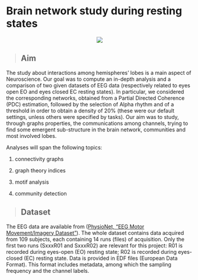 # Brain network study during resting states


<div align = "center"><img src="https://i2.wp.com/neurosciencenews.com/files/2017/11/mind-consciouness-neurosciencenews.jpg?fit=1400%2C933&ssl=1"></div>





>## Aim

The study about interactions among hemispheres’ lobes is a main aspect of Neuroscience. Our goal was to compute an in-depth analysis and a comparison of two given datasets of EEG data (respectively related to eyes open EO and eyes closed EC resting states). In particular, we considered the corresponding networks, obtained from a Partial Directed Coherence (PDC) estimation, followed by the selection of Alpha rhythm and of a threshold in order to obtain a density of 20% (these were our default settings, unless others were specified by tasks). Our aim was to study, through graphs properties, the communications among channels, trying to find some emergent sub-structure in the brain network, communities and most involved lobes.

Analyses will span the following topics:

1) connectivity graphs

2) graph theory indices

3) motif analysis

4) community detection



>## Dataset

The EEG data are available from (<a href="https://physionet.org/content/eegmmidb/1.0.0/">PhysioNet, “EEG Motor Movement/Imagery Dataset”</a>). The whole dataset contains data acquired from 109 subjects, each containing 14 runs (files) of acquisition. Only the first two runs (SxxxR01 and SxxxR02) are relevant for this project: R01 is recorded during eyes-open (EO) resting state; R02 is recorded during eyes-closed (EC) resting state. Data is provided in EDF files (European Data Format). This format includes metadata, among which the sampling frequency and the channel labels.







